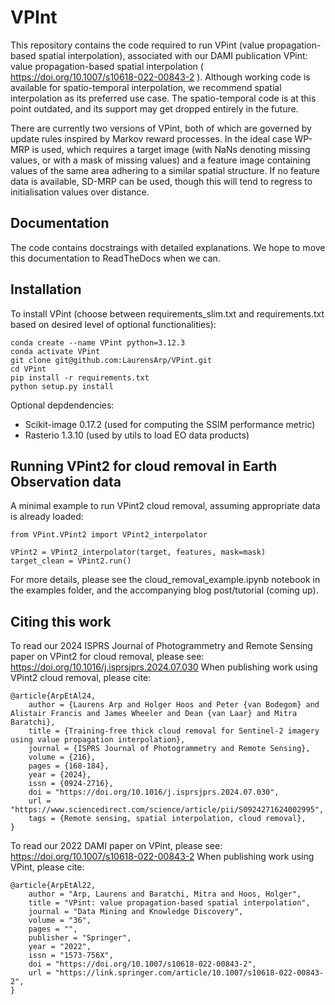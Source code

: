# VPInt
This repository contains the code required to run VPint (value propagation-based spatial interpolation), associated with our DAMI publication VPint: value propagation-based spatial interpolation ( https://doi.org/10.1007/s10618-022-00843-2 ). Although working code is available for spatio-temporal interpolation, we recommend spatial interpolation as its preferred use case. The spatio-temporal code is at this point outdated, and its support may get dropped entirely in the future.

There are currently two versions of VPint, both of which are governed by update rules inspired by Markov reward processes. In the ideal case WP-MRP is used, which requires a target image (with NaNs denoting missing values, or with a mask of missing values) and a feature image containing values of the same area adhering to a similar spatial structure. If no feature data is available, SD-MRP can be used, though this will tend to regress to initialisation values over distance.

## Documentation

The code contains docstraings with detailed explanations. We hope to move this documentation to ReadTheDocs when we can. 

## Installation
To install VPint (choose between requirements_slim.txt and requirements.txt based on desired level of optional functionalities):

```
conda create --name VPint python=3.12.3
conda activate VPint
git clone git@github.com:LaurensArp/VPint.git
cd VPint
pip install -r requirements.txt
python setup.py install
```

Optional depdendencies:
* Scikit-image      0.17.2 (used for computing the SSIM performance metric)
* Rasterio          1.3.10 (used by utils to load EO data products)

## Running VPint2 for cloud removal in Earth Observation data
A minimal example to run VPint2 cloud removal, assuming appropriate data is already loaded:

```
from VPint.VPint2 import VPint2_interpolator

VPint2 = VPint2_interpolator(target, features, mask=mask)
target_clean = VPint2.run()
```

For more details, please see the cloud_removal_example.ipynb notebook in the examples folder, and the accompanying blog post/tutorial (coming up).




## Citing this work

To read our 2024 ISPRS Journal of Photogrammetry and Remote Sensing paper on VPint2 for cloud removal, please see: https://doi.org/10.1016/j.isprsjprs.2024.07.030
When publishing work using VPint2 cloud removal, please cite:

```
@article{ArpEtAl24,
    author = {Laurens Arp and Holger Hoos and Peter {van Bodegom} and Alistair Francis and James Wheeler and Dean {van Laar} and Mitra Baratchi},
    title = {Training-free thick cloud removal for Sentinel-2 imagery using value propagation interpolation},
    journal = {ISPRS Journal of Photogrammetry and Remote Sensing},
    volume = {216},
    pages = {168-184},
    year = {2024},
    issn = {0924-2716},
    doi = "https://doi.org/10.1016/j.isprsjprs.2024.07.030",
    url = "https://www.sciencedirect.com/science/article/pii/S0924271624002995",
    tags = {Remote sensing, spatial interpolation, cloud removal},
}
```

To read our 2022 DAMI paper on VPint, please see: https://doi.org/10.1007/s10618-022-00843-2
When publishing work using VPint, please cite:

```
@article{ArpEtAl22,
    author = "Arp, Laurens and Baratchi, Mitra and Hoos, Holger",
    title = "VPint: value propagation-based spatial interpolation",
    journal = "Data Mining and Knowledge Discovery",
    volume = "36",
    pages = "",
    publisher = "Springer",
    year = "2022",
    issn = "1573-756X",
    doi = "https://doi.org/10.1007/s10618-022-00843-2",
    url = "https://link.springer.com/article/10.1007/s10618-022-00843-2",
}
```